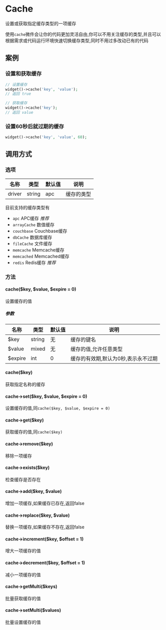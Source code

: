 Cache
=====

设置或获取指定缓存类型的一项缓存

使用`cache`微件会让你的代码更加灵活自由,你可以不用关注缓存的类型,并且可以根据需求或代码运行环境快速切换缓存类型,同时不用过多改动已有的代码

案例
----

### 设置和获取缓存
```php
// 设置缓存
widget()->cache('key', 'value');
// 返回 true

// 获取缓存
widget()->cache('key');
// 返回 value
```

### 设置60秒后就过期的缓存
```php
widget()->cache('key', 'value', 60);
```

调用方式
-------

### 选项

| 名称      | 类型   | 默认值    | 说明                                                            |
|-----------|--------|-----------|-----------------------------------------------------------------|
| driver    | string | apc       | 缓存的类型                                                      |

目前支持的缓存类型有

* `apc` APC缓存 *推荐*
* `arrayCache` 数值缓存
* `couchbase` Couchbase缓存
* `dbCache` 数据库缓存
* `fileCache` 文件缓存
* `memcache` Memcache缓存
* `memcached` Memcached缓存
* `redis` Redis缓存 *推荐*

### 方法

#### cache($key, $value, $expire = 0)
设置缓存的值

##### 参数

| 名称      | 类型      | 默认值    | 说明                                  |
|-----------|-----------|-----------|---------------------------------------|
| $key      | string    | 无        | 缓存的键名                            |
| $value    | mixed     | 无        | 缓存的值,允许任意类型                 |
| $expire   | int       | 0         | 缓存的有效期,默认为0秒,表示永不过期   |

#### cache($key)
获取指定名称的缓存

#### cache->set($key, $value, $expire = 0)
设置缓存的值,同`cache($key, $value, $expire = 0)`

#### cache->get($key)
获取缓存的值,同`cache($key)`

#### cache->remove($key)
移除一项缓存

#### cache->exists($key)
检查缓存是否存在

#### cache->add($key, $value)
增加一项缓存,如果缓存已存在,返回false

#### cache->replace($key, $value)
替换一项缓存,如果缓存不存在,返回false

#### cache->increment($key, $offset = 1)
增大一项缓存的值

#### cache->decrement($key, $offset = 1)
减小一项缓存的值

#### cache->getMulti($keys)
批量获取缓存的值

#### cache->setMulti($values)
批量设置缓存的值
